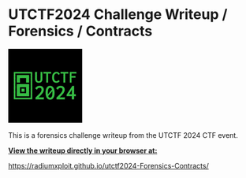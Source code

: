 # UTCTF2024 Challenge Writeup / Forensics / Contracts

![Alt text](utc.png)

This is a forensics challenge writeup from the UTCTF 2024 CTF event.

<u>**View the writeup directly in your browser at:**</u>

https://radiumxploit.github.io/utctf2024-Forensics-Contracts/

